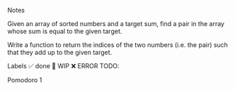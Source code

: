 Notes

Given an array of sorted numbers and a target sum, find a pair in the array whose sum is equal to the given target.

Write a function to return the indices of the two numbers (i.e. the pair) such that they add up to the given target.

Labels
✅ done
🚧 WIP
❌ ERROR
TODO:

Pomodoro 1
